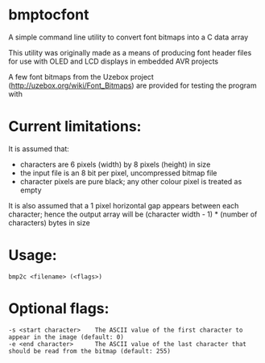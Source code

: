 # bmptocfont

A simple command line utility to convert font bitmaps into a C data array

This utility was originally made as a means of producing font header files for use with OLED and LCD displays in embedded AVR projects

A few font bitmaps from the Uzebox project (http://uzebox.org/wiki/Font_Bitmaps) are provided for testing the program with

# Current limitations:

It is assumed that:

- characters are 6 pixels (width) by 8 pixels (height) in size
- the input file is an 8 bit per pixel, uncompressed bitmap file
- character pixels are pure black; any other colour pixel is treated as empty

It is also assumed that a 1 pixel horizontal gap appears between each character; hence the output array will be (character width - 1) * (number of characters) bytes in size

# Usage:

	bmp2c <filename> (<flags>)

# Optional flags:

	-s <start character> 	The ASCII value of the first character to appear in the image (default: 0)
	-e <end character> 		The ASCII value of the last character that should be read from the bitmap (default: 255)
